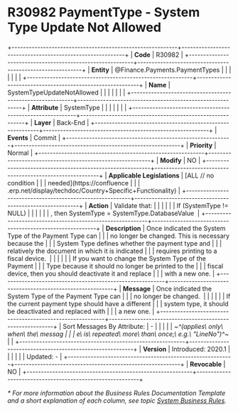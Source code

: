 ﻿---
erp.type: business-rule
erp.entity: Finance.Payments.PaymentTypes
---

# R30982 PaymentType - System Type Update Not Allowed
+----------------------------------------------------------+----------------------------------------------------------+
| **Code**                                                 | R30982                                                   |
+----------------------------------------------------------+----------------------------------------------------------+
| **Entity**                                               | @Finance.Payments.PaymentTypes                                              |
|                                                          |                                                          |
|                                                          |                                                          |
+----------------------------------------------------------+----------------------------------------------------------+
| **Name**                                                 | SystemTypeUpdateNotAllowed                               |
|                                                          |                                                          |
|                                                          |                                                          |
+----------------------------------------------------------+----------------------------------------------------------+
| **Attribute**                                            | SystemType                                               |
|                                                          |                                                          |
|                                                          |                                                          |
+----------------------------------------------------------+----------------------------------------------------------+
| **Layer**                                                | Back-End                                                 |
+----------------------------------------------------------+----------------------------------------------------------+
| **Events**                                               | Commit                                                   |
+----------------------------------------------------------+----------------------------------------------------------+
| **Priority**                                             | Normal                                                   |
+----------------------------------------------------------+----------------------------------------------------------+
| **Modify**                                               | NO                                                       |
+----------------------------------------------------------+----------------------------------------------------------+
| **Applicable Legislations**                              | [ALL // no condition                                     |
|                                                          | needed](https://confluence                               |
|                                                          | .erp.net/display/techdoc/Country+Specific+Functionality) |
+----------------------------------------------------------+----------------------------------------------------------+
| **Action**                                               | Validate that:                                           |
|                                                          |                                                          |
|                                                          | If (SystemType != NULL)                                  |
|                                                          |                                                          |
|                                                          | , then SystemType = SystemType.DatabaseValue             |
+----------------------------------------------------------+----------------------------------------------------------+
| **Description**                                          | Once indicated the System Type of the Payment Type can   |
|                                                          | no longer be changed. This is necessary because the      |
|                                                          | System Type defines whether the payment type and         |
|                                                          | relatively the document in which it is indicated         |
|                                                          | requires printing to а fiscal device.                    |
|                                                          |                                                          |
|                                                          | If you want to change the System Type of the Payment     |
|                                                          | Type because it should no longer be printed to the       |
|                                                          | fiscal device, then you should deactivate it and replace |
|                                                          | with a new one.                                          |
+----------------------------------------------------------+----------------------------------------------------------+
| **Message**                                              | Once indicated the System Type of the Payment Type can   |
|                                                          | no longer be changed.                                    |
|                                                          |                                                          |
|                                                          | If the current payment type should have a different      |
|                                                          | system type, it should be deactivated and replaced with  |
|                                                          | a new one.                                               |
+----------------------------------------------------------+----------------------------------------------------------+
| Sort Messages By Attribute:                              | \-                                                       |
|                                                          |                                                          |
| *~^(applies\ only\ when\ the\ messag                     |                                                          |
| e\ is\ repeated\ more\ than\ once;\ e.g.\ \"LineNo\")^~* |                                                          |
+----------------------------------------------------------+----------------------------------------------------------+
| **Version**                                              | Introduced: 2020.1                                       |
|                                                          |                                                          |
|                                                          | Updated: -                                               |
+----------------------------------------------------------+----------------------------------------------------------+
| **Revocable**                                            | NO                                                       |
+----------------------------------------------------------+----------------------------------------------------------+

*\* For more information about the Business Rules Documentation Template and a short explanation of each column, see
topic [System Business Rules](../templates/template-description-system-business-rules.md).*

  

  
